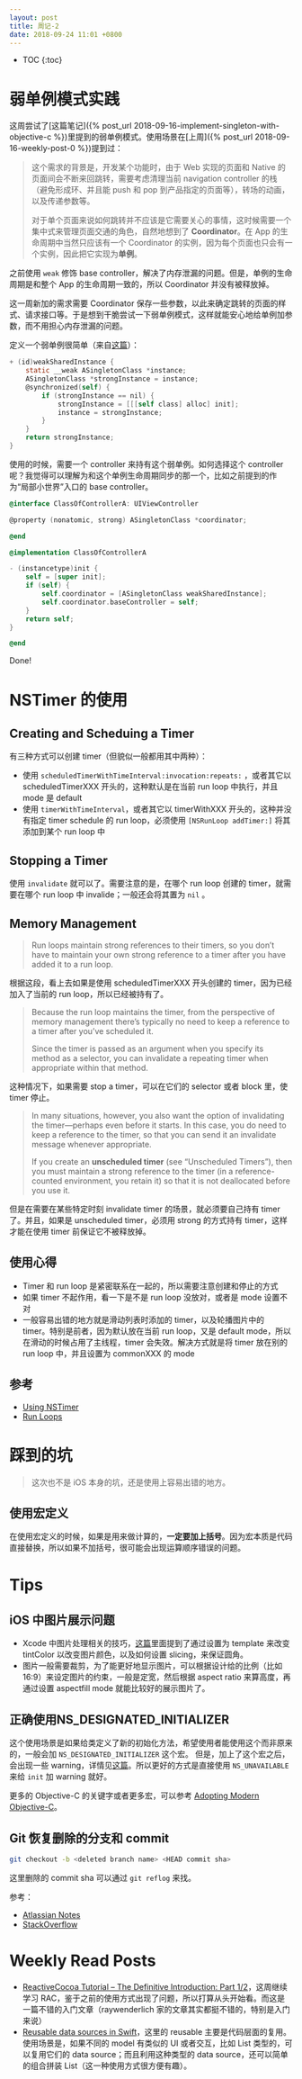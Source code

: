 ```yaml
---
layout: post
title: 周记-2
date: 2018-09-24 11:01 +0800
---
```


* TOC
{:toc}
# 弱单例模式实践

这周尝试了[这篇笔记]({% post_url 2018-09-16-implement-singleton-with-objective-c %})里提到的弱单例模式。使用场景在[上周]({% post_url 2018-09-16-weekly-post-0 %})提到过：

> 这个需求的背景是，开发某个功能时，由于 Web 实现的页面和 Native 的页面间会不断来回跳转，需要考虑清理当前 navigation controller 的栈（避免形成环、并且能 push 和 pop 到产品指定的页面等），转场的动画，以及传递参数等。
>
> 对于单个页面来说如何跳转并不应该是它需要关心的事情，这时候需要一个集中式来管理页面交通的角色，自然地想到了 **Coordinator**。在 App 的生命周期中当然只应该有一个 Coordinator 的实例，因为每个页面也只会有一个实例，因此把它实现为**单例**。

之前使用 `weak` 修饰 base controller，解决了内存泄漏的问题。但是，单例的生命周期是和整个 App 的生命周期一致的，所以 Coordinator 并没有被释放掉。

这一周新加的需求需要 Coordinator 保存一些参数，以此来确定跳转的页面的样式、请求接口等。于是想到干脆尝试一下弱单例模式，这样就能安心地给单例加参数，而不用担心内存泄漏的问题。

定义一个弱单例很简单（来自[这篇](https://www.ios-blog.co.uk/tutorials/objective-c-ios-weak-singletons/)）：

```objective-c
+ (id)weakSharedInstance {
    static __weak ASingletonClass *instance;
    ASingletonClass *strongInstance = instance;
    @synchronized(self) {
        if (strongInstance == nil) {
            strongInstance = [[[self class] alloc] init];
            instance = strongInstance;
        }
    }
    return strongInstance;
}
```

使用的时候，需要一个 controller 来持有这个弱单例。如何选择这个 controller 呢？我觉得可以理解为和这个单例生命周期同步的那一个，比如之前提到的作为“局部小世界”入口的 base controller。

```objective-c
@interface ClassOfControllerA: UIViewController

@property (nonatomic, strong) ASingletonClass *coordinator;

@end

@implementation ClassOfControllerA

- (instancetype)init {
    self = [super init];
    if (self) {
        self.coordinator = [ASingletonClass weakSharedInstance];
        self.coordinator.baseController = self;
    }
    return self;
}

@end
```

Done!

# NSTimer 的使用

## Creating and Scheduing a Timer

有三种方式可以创建 timer（但貌似一般都用其中两种）：

- 使用 `scheduledTimerWithTimeInterval:invocation:repeats:` ，或者其它以 scheduledTimerXXX 开头的，这种默认是在当前 run loop 中执行，并且 mode 是 default 
- 使用 `timerWithTimeInterval`，或者其它以 timerWithXXX 开头的，这种并没有指定 timer schedule 的 run loop，必须使用 `[NSRunLoop addTimer:]` 将其添加到某个 run loop 中

## Stopping a Timer

使用 `invalidate` 就可以了。需要注意的是，在哪个 run loop 创建的 timer，就需要在哪个 run loop 中 invalide；一般还会将其置为 `nil` 。

## Memory Management

> Run loops maintain strong references to their timers, so you don’t have to maintain your own strong reference to a timer after you have added it to a run loop.

根据这段，看上去如果是使用 scheduledTimerXXX 开头创建的 timer，因为已经加入了当前的 run loop，所以已经被持有了。

> Because the run loop maintains the timer, from the perspective of memory management there’s typically no need to keep a reference to a timer after you’ve scheduled it. 
>
> Since the timer is passed as an argument when you specify its method as a selector, you can invalidate a repeating timer when appropriate within that method.

这种情况下，如果需要 stop a timer，可以在它们的 selector 或者 block 里，使 timer 停止。

> In many situations, however, you also want the option of invalidating the timer—perhaps even before it starts. In this case, you do need to keep a reference to the timer, so that you can send it an invalidate message whenever appropriate. 
>
> If you create an **unscheduled timer** (see “Unscheduled Timers”), then you must maintain a strong reference to the timer (in a reference-counted environment, you retain it) so that it is not deallocated before you use it.

但是在需要在某些特定时刻 invalidate timer 的场景，就必须要自己持有 timer 了。并且，如果是 unscheduled timer，必须用 strong 的方式持有 timer，这样才能在使用 timer 前保证它不被释放掉。

## 使用心得

- Timer 和 run loop 是紧密联系在一起的，所以需要注意创建和停止的方式
- 如果 timer 不起作用，看一下是不是 run loop 没放对，或者是 mode 设置不对
- 一般容易出错的地方就是滑动列表时添加的 timer，以及轮播图片中的 timer。特别是前者，因为默认放在当前 run loop，又是 default mode，所以在滑动的时候占用了主线程，timer 会失效。解决方式就是将 timer 放在别的 run loop 中，并且设置为 commonXXX 的 mode

## 参考

- [Using NSTimer](https://www.ios-blog.com/tutorials/objective-c/objective-c-using-nstimer/)
- [Run Loops](https://developer.apple.com/library/archive/documentation/Cocoa/Conceptual/Multithreading/RunLoopManagement/RunLoopManagement.html#//apple_ref/doc/uid/10000057i-CH16-SW1)

# 踩到的坑

>  这次也不是 iOS 本身的坑，还是使用上容易出错的地方。

## 使用宏定义

在使用宏定义的时候，如果是用来做计算的，**一定要加上括号**。因为宏本质是代码直接替换，所以如果不加括号，很可能会出现运算顺序错误的问题。

# Tips

## iOS 中图片展示问题

- Xcode 中图片处理相关的技巧，[这篇](https://krakendev.io/blog/4-xcode-asset-catalog-secrets-you-need-to-know )里面提到了通过设置为 template 来改变 tintColor 以改变图片颜色，以及如何设置 slicing，来保证圆角。
- 图片一般需要裁剪，为了能更好地显示图片，可以根据设计给的比例（比如 16:9）来设定图片的约束，一般是定宽，然后根据 aspect ratio 来算高度，再通过设置 aspectfill mode 就能比较好的展示图片了。 

## 正确使用NS_DESIGNATED_INITIALIZER

这个使用场景是如果给类定义了新的初始化方法，希望使用者能使用这个而非原来的，一般会加 `NS_DESIGNATED_INITIALIZER` 这个宏。
但是，加上了这个宏之后，会出现一些 warning，详情见[这篇](https://blog.csdn.net/zcube/article/details/51657417)。所以更好的方式是直接使用 `NS_UNAVAILABLE` 来给 `init` 加 warning 就好。

更多的 Objective-C 的关键字或者更多宏，可以参考 [Adopting Modern Objective-C](https://developer.apple.com/library/archive/releasenotes/ObjectiveC/ModernizationObjC/AdoptingModernObjective-C/AdoptingModernObjective-C.html#//apple_ref/doc/uid/TP40014150)。

## Git 恢复删除的分支和 commit

```bash
git checkout -b <deleted branch name> <HEAD commit sha>
```

这里删除的 commit sha 可以通过 `git reflog` 来找。

参考：

- [Atlassian Notes](https://confluence.atlassian.com/bbkb/how-to-restore-a-deleted-branch-765757540.html)
- [StackOverflow](https://stackoverflow.com/questions/3640764/can-i-recover-a-branch-after-its-deletion-in-git)

# Weekly Read Posts

- [ReactiveCocoa Tutorial – The Definitive Introduction: Part 1/2](https://www.raywenderlich.com/2493-reactivecocoa-tutorial-the-definitive-introduction-part-1-2)，这周继续学习 RAC，鉴于之前的使用方式出现了问题，所以打算从头开始看。而这是一篇不错的入门文章（raywenderlich 家的文章其实都挺不错的，特别是入门来说）
- [Reusable data sources in Swift](https://www.swiftbysundell.com/posts/reusable-data-sources-in-swift)，这里的 reusable 主要是代码层面的复用。使用场景是，如果不同的 model 有类似的 UI 或者交互，比如 List 类型的，可以复用它们的 data source；而且利用这种类型的 data source，还可以简单的组合拼装 List（这一种使用方式很方便有趣）。